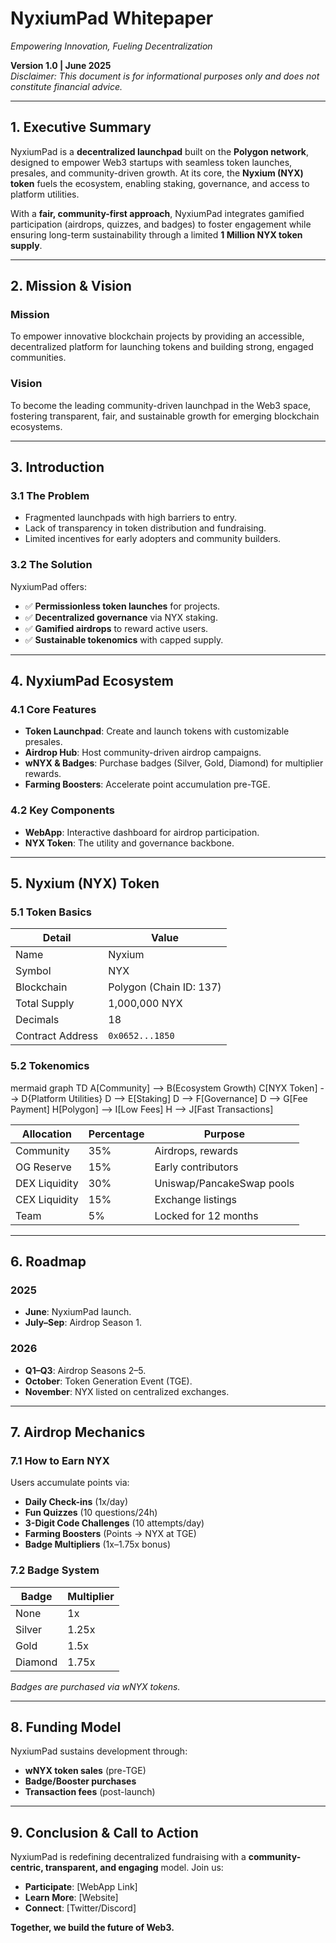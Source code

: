 # NyxiumPad Whitepaper
*Empowering Innovation, Fueling Decentralization*

**Version 1.0 | June 2025**  
*Disclaimer: This document is for informational purposes only and does not constitute financial advice.*

---

## 1. Executive Summary
NyxiumPad is a **decentralized launchpad** built on the **Polygon network**, designed to empower Web3 startups with seamless token launches, presales, and community-driven growth. At its core, the **Nyxium (NYX) token** fuels the ecosystem, enabling staking, governance, and access to platform utilities.

With a **fair, community-first approach**, NyxiumPad integrates gamified participation (airdrops, quizzes, and badges) to foster engagement while ensuring long-term sustainability through a limited **1 Million NYX token supply**.

---

## 2. Mission & Vision
### Mission
To empower innovative blockchain projects by providing an accessible, decentralized platform for launching tokens and building strong, engaged communities.

### Vision
To become the leading community-driven launchpad in the Web3 space, fostering transparent, fair, and sustainable growth for emerging blockchain ecosystems.

---

## 3. Introduction
### 3.1 The Problem
- Fragmented launchpads with high barriers to entry.
- Lack of transparency in token distribution and fundraising.
- Limited incentives for early adopters and community builders.

### 3.2 The Solution
NyxiumPad offers:
- ✅ **Permissionless token launches** for projects.
- ✅ **Decentralized governance** via NYX staking.
- ✅ **Gamified airdrops** to reward active users.
- ✅ **Sustainable tokenomics** with capped supply.

---

## 4. NyxiumPad Ecosystem
### 4.1 Core Features
- **Token Launchpad**: Create and launch tokens with customizable presales.
- **Airdrop Hub**: Host community-driven airdrop campaigns.
- **wNYX & Badges**: Purchase badges (Silver, Gold, Diamond) for multiplier rewards.
- **Farming Boosters**: Accelerate point accumulation pre-TGE.

### 4.2 Key Components
- **WebApp**: Interactive dashboard for airdrop participation.
- **NYX Token**: The utility and governance backbone.

---

## 5. Nyxium (NYX) Token
### 5.1 Token Basics
| Detail           | Value                    |
|------------------|--------------------------|
| Name             | Nyxium                   |
| Symbol           | NYX                      |
| Blockchain       | Polygon (Chain ID: 137)  |
| Total Supply     | 1,000,000 NYX            |
| Decimals         | 18                       |
| Contract Address | `0x0652...1850`          |

### 5.2 Tokenomics
mermaid graph TD
    A[Community] --> B(Ecosystem Growth)
    C[NYX Token] --> D{Platform Utilities}
    D --> E[Staking]
    D --> F[Governance]
    D --> G[Fee Payment]
    H[Polygon] --> I[Low Fees]
    H --> J[Fast Transactions]
    
| Allocation       | Percentage | Purpose                     |
|------------------|------------|-----------------------------|
| Community        | 35%        | Airdrops, rewards           |
| OG Reserve       | 15%        | Early contributors          |
| DEX Liquidity    | 30%        | Uniswap/PancakeSwap pools   |
| CEX Liquidity    | 15%        | Exchange listings           |
| Team             | 5%         | Locked for 12 months        |

---

## 6. Roadmap
### 2025
- **June**: NyxiumPad launch.
- **July–Sep**: Airdrop Season 1.

### 2026
- **Q1–Q3**: Airdrop Seasons 2–5.
- **October**: Token Generation Event (TGE).
- **November**: NYX listed on centralized exchanges.

---

## 7. Airdrop Mechanics
### 7.1 How to Earn NYX
Users accumulate points via:
- **Daily Check-ins** (1x/day)
- **Fun Quizzes** (10 questions/24h)
- **3-Digit Code Challenges** (10 attempts/day)
- **Farming Boosters** (Points → NYX at TGE)
- **Badge Multipliers** (1x–1.75x bonus)

### 7.2 Badge System
| Badge    | Multiplier |
|----------|------------|
| None     | 1x         |
| Silver   | 1.25x      |
| Gold     | 1.5x       |
| Diamond  | 1.75x      |

*Badges are purchased via wNYX tokens.*

---

## 8. Funding Model
NyxiumPad sustains development through:
- **wNYX token sales** (pre-TGE)
- **Badge/Booster purchases**
- **Transaction fees** (post-launch)

---

## 9. Conclusion & Call to Action
NyxiumPad is redefining decentralized fundraising with a **community-centric, transparent, and engaging** model. Join us:
- **Participate**: [WebApp Link]
- **Learn More**: [Website]
- **Connect**: [Twitter/Discord]

**Together, we build the future of Web3.**
